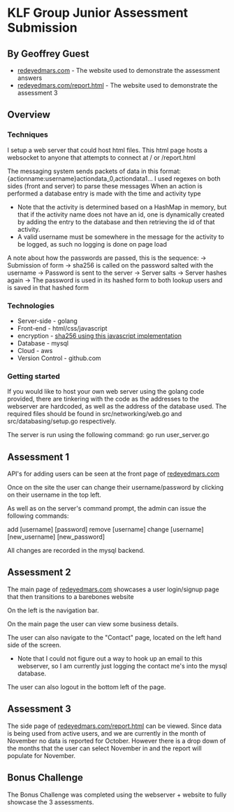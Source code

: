 
# KLF Group Junior Assessment Submission

## By Geoffrey Guest

* [redeyedmars.com](http://www.redeyedmars.com/) - The website used to demonstrate the assessment answers
* [redeyedmars.com/report.html](http://www.redeyedmars.com/report.html) - The website used to demonstrate the assessment 3

## Overview

### Techniques

I setup a web server that could host html files. This html page hosts a websocket to anyone that attempts to connect at / or /report.html

The messaging system sends packets of data in this format: {actionname:username}actiondata_0,actiondata1...
I used regexes on both sides (front and server) to parse these messages
When an action is performed a database entry is made with the time and activity type
* Note that the activity is determined based on a HashMap in memory, but that if the activity name does not have an id, one is dynamically created by adding the entry to the database and then retrieving the id of that activity.
* A valid username must be somewhere in the message for the activity to be logged, as such no logging is done on page load

A note about how the passwords are passed, this is the sequence:
-> Submission of form -> sha256 is called on the password salted with the username
-> Password is sent to the server -> Server salts -> Server hashes again
-> The password is used in its hashed form to both lookup users and is saved in that hashed form

### Technologies

* Server-side - golang
* Front-end - html/css/javascript
* encryption - [sha256 using this javascript implementation](https://github.com/brillout/forge-sha256/)
* Database - mysql
* Cloud - aws
* Version Control - github.com


### Getting started

If you would like to host your own web server using the golang code provided, there are tinkering with the code as the addresses to the webserver are hardcoded, as well as the address of the database used. The required files should be found in src/networking/web.go and src/databasing/setup.go respectively.

The server is run using the following command: go run user_server.go

## Assessment 1

API's for adding users can be seen at the front page of [redeyedmars.com](http://www.redeyedmars.com/)

Once on the site the user can change their username/password by clicking on their username in the top left.

As well as on the server's command prompt, the admin can issue the following commands:

add [username] [password]
remove [username]
change [username] [new_username] [new_password]

All changes are recorded in the mysql backend.

## Assessment 2

The main page of [redeyedmars.com](http://www.redeyedmars.com/) showcases a user login/signup page that then transitions to a barebones website

On the left is the navigation bar.

On the main page the user can view some business details.

The user can also navigate to the "Contact" page, located on the left hand side of the screen.
* Note that I could not figure out a way to hook up an email to this webserver, so I am currently just logging the contact me's into the mysql database.

The user can also logout in the bottom left of the page.

## Assessment 3

The side page of [redeyedmars.com/report.html](http://www.redeyedmars.com/report.html) can be viewed. Since data is being used from active users, and we are currently in the month of November no data is reported for October. However there is a drop down of the months that the user can select November in and the report will populate for November.

## Bonus Challenge
The Bonus Challenge was completed using the webserver + website to fully showcase the 3 assessments.
